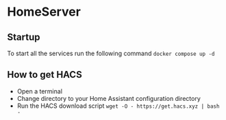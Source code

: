 # HomeServer

## Startup
To start all the services run the following command
`docker compose up -d`

## How to get HACS
- Open a terminal
- Change directory to your Home Assistant configuration directory
- Run the HACS download script
        `wget -O - https://get.hacs.xyz | bash -`